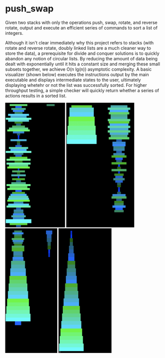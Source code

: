 # push_swap

Given two stacks with only the operations push, swap, rotate, and reverse rotate, output and execute an efficient series of commands to sort a list of integers.

Although it isn't clear immediately why this project refers to stacks (with rotate and reverse rotate, doubly linked lists are a much cleaner way to store the data), a prerequisite for divide and conquer solutions is to quickly abandon any notion of circular lists. By reducing the amount of data being dealt with exponentially until it hits a constant size and merging these small subsets together, we achieve O(n lg(n)) asymptotic complexity. A basic visualizer (shown below) executes the instructions output by the main executable and displays intermediate states to the user, ultimately displaying whetehr or not the list was successfully sorted. For higher throughput testing, a simple checker will quickly return whether a series of actions results in a sorted list.

<img src="images/unsorted.png" height=400> <img src="images/sort-begin.png" height=400> <img src="images/sort-end.png" height=400> <img src="images/sorted.png" height=400>
